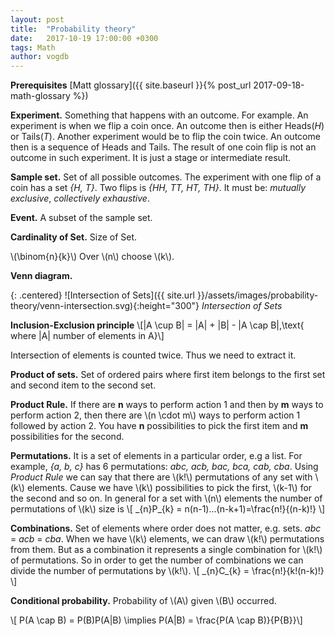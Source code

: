 ```yaml
---
layout: post
title:  "Probability theory"
date:   2017-10-19 17:00:00 +0300
tags: Math
author: vogdb
---
```


**Prerequisites** [Matt glossary]({{ site.baseurl }}{% post_url 2017-09-18-math-glossary %})

**Experiment.** Something that happens with an outcome. For example. An experiment is when we flip a coin once. An outcome then is either Heads(*H*) or Tails(*T*). Another experiment would be to flip the coin twice. An outcome then is a sequence of Heads and Tails. The result of one coin flip is not an outcome in such experiment. It is just a stage or intermediate result.

**Sample set.** Set of all possible outcomes. The experiment with one flip of a coin has a set *{H, T}*. Two flips is *{HH, TT, HT, TH}*. It must be: *mutually exclusive*, *collectively exhaustive*.

**Event.** A subset of the sample set.

**Cardinality of Set.** Size of Set.

\\(\binom{n}{k}\\) Over \\(n\\) choose \\(k\\).

**Venn diagram.**

{: .centered}
![Intersection of Sets]({{ site.url }}/assets/images/probability-theory/venn-intersection.svg){:height="300"}
*Intersection of Sets*

**Inclusion-Exclusion principle**
\\[|A \cup B| = |A| + |B| - |A \cap B|,\text{ where |A| number of elements in A}\\]

Intersection of elements is counted twice. Thus we need to extract it.

**Product of sets.** Set of ordered pairs where first item belongs to the first set and second item to the second set.

**Product Rule.** If there are **n** ways to perform action 1 and then by **m** ways to perform action
2, then there are \\(n \cdot m\\) ways to perform action 1 followed by action 2. You have **n** possibilities to pick the first item and **m** possibilities for the second.

**Permutations.** It is a set of elements in a particular order, e.g a list. For example, *{a, b, c}* has 6 permutations: *abc, acb, bac, bca, cab, cba*. Using *Product Rule* we can say that there are \\(k!\\) permutations of any set with \\(k\\) elements. Cause we have \\(k\\) possibilities to pick the first, \\(k-1\\) for the second and so on. In general for a set with \\(n\\) elements the number of permutations of \\(k\\) size is
\\[ \_{n}P_{k} = n(n-1)...(n-k+1)=\frac{n!}{(n-k)!} \\]

**Combinations.** Set of elements where order does not matter, e.g. sets. *abc* = *acb* = *cba*. When we have \\(k\\) elements, we can draw \\(k!\\) permutations from them. But as a combination it represents a single combination for \\(k!\\) of permutations. So in order to get the number of combinations we can divide the number of permutations by \\(k!\\).
\\[ \_{n}C_{k} = \frac{n!}{k!(n-k)!} \\]

**Conditional probability.** Probability of \\(A\\) given \\(B\\) occurred.

\\[ P(A \cap B) = P(B)P(A\|B) \implies P(A\|B) = \frac{P(A \cap B)}{P{B}}\\]
